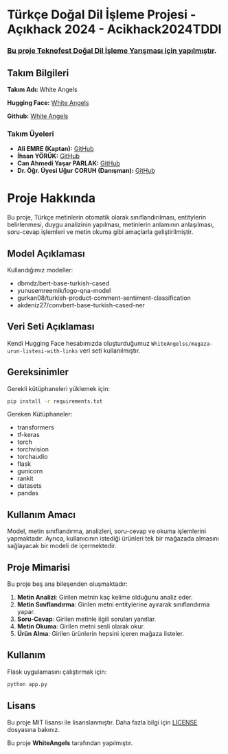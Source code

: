 # Türkçe Doğal Dil İşleme Projesi - Açıkhack 2024 - Acikhack2024TDDI

### [Bu proje Teknofest Doğal Dil İşleme Yarışması için yapılmıştır](https://www.teknofest.org/tr/yarismalar/turkce-dogal-dil-isleme-yarismasi/).

## Takım Bilgileri

**Takım Adı:** White Angels

**Hugging Face:** [White Angels](https://huggingface.co/WhiteAngelss)

**Github:** [White Angels](https://github.com/WhiteeAngels)

### Takım Üyeleri

- **Ali EMRE (Kaptan):** [GitHub](https://github.com/Aliemree)
- **İhsan YÖRÜK:** [GitHub](https://github.com/yorukihsan1)
- **Can Ahmedi Yaşar PARLAK:** [GitHub](https://github.com/canahmed)
- **Dr. Öğr. Üyesi Uğur CORUH (Danışman):** [GitHub](https://github.com/ucoruh)

# Proje Hakkında

Bu proje, Türkçe metinlerin otomatik olarak sınıflandırılması, entitylerin belirlenmesi, duygu analizinin yapılması, metinlerin anlamının anlaşılması, soru-cevap işlemleri ve metin okuma gibi amaçlarla geliştirilmiştir.

## Model Açıklaması

Kullandığımız modeller:

- dbmdz/bert-base-turkish-cased
- yunusemreemik/logo-qna-model
- gurkan08/turkish-product-comment-sentiment-classification
- akdeniz27/convbert-base-turkish-cased-ner

## Veri Seti Açıklaması

Kendi Hugging Face hesabımızda oluşturduğumuz `WhiteAngelss/magaza-urun-listesi-with-links` veri seti kullanılmıştır.

## Gereksinimler

Gerekli kütüphaneleri yüklemek için:

```bash
pip install -r requirements.txt
```

Gereken Kütüphaneler:

- transformers
- tf-keras
- torch
- torchvision
- torchaudio
- flask
- gunicorn
- rankit
- datasets
- pandas

## Kullanım Amacı

Model, metin sınıflandırma, analizleri, soru-cevap ve okuma işlemlerini yapmaktadır. Ayrıca, kullanıcının istediği ürünleri tek bir mağazada almasını sağlayacak bir modeli de içermektedir.

## Proje Mimarisi

Bu proje beş ana bileşenden oluşmaktadır:

1. **Metin Analizi**: Girilen metnin kaç kelime olduğunu analiz eder.
2. **Metin Sınıflandırma**: Girilen metni entitylerine ayırarak sınıflandırma yapar.
3. **Soru-Cevap**: Girilen metinle ilgili soruları yanıtlar.
4. **Metin Okuma**: Girilen metni sesli olarak okur.
5. **Ürün Alma**: Girilen ürünlerin hepsini içeren mağaza listeler.

## Kullanım

Flask uygulamasını çalıştırmak için:

```bash
python app.py
```

## Lisans

Bu proje MIT lisansı ile lisanslanmıştır. Daha fazla bilgi için [LICENSE](./LICENSE) dosyasına bakınız.



Bu proje **WhiteAngels** tarafından yapılmıştır.
